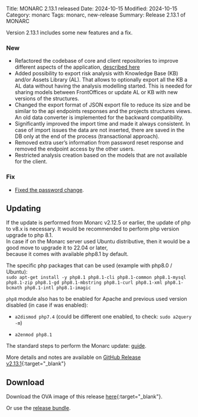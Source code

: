 Title: MONARC 2.13.1 released
Date: 2024-10-15
Modified: 2024-10-15
Category: monarc
Tags: monarc, new-release
Summary: Release 2.13.1 of MONARC

Version 2.13.1 includes some new features and a fix.

### New

- Refactored the codebase of core and client repositories to improve different aspects of the application, [described here](https://github.com/monarc-project/MonarcAppBO/releases/tag/v2.13.1) 
- Added possibility to export risk analysis with Knowledge Base (KB) and/or Assets Library (AL). That allows to optionally export all the KB a AL data without having the analysis modelling started. This is needed for sharing models between FrontOffices or update AL or KB with new versions of the structures.
- Changed the export format of JSON export file to reduce its size and be similar to the api endpoints responses and the projects structures views. An old data converter is implemented for the backward compatibility.
- Significantly improved the import time and made it always consistent. In case of import issues the data are not inserted, there are saved in the DB only at the end of the process (transactional approach).
- Removed extra user’s information from password reset response and removed the endpoint access by the other users.
- Restricted analysis creation based on the models that are not available for the client.

### Fix

- [Fixed the password change](https://github.com/monarc-project/MonarcAppFO/discussions/523).


## Updating

If the update is performed from Monarc v2.12.5 or earlier, the update of php to v8.x is necessary.
It would be recommended to perform php version upgrade to php 8.1.  
In case if on the Monarc server used Ubuntu distributive, then it would be a good move to upgrade it to 22.04 or later,    
because it comes with available php8.1 by default.


The specific php packages that can be used (example with php8.0 / Ubuntu):    
`sudo apt-get install -y php8.1 php8.1-cli php8.1-common php8.1-mysql php8.1-zip php8.1-gd php8.1-mbstring php8.1-curl php8.1-xml php8.1-bcmath php8.1-intl php8.1-imagic`


`php8` module also has to be enabled for Apache and previous used version disabled (in case if was enabled):

- `a2dismod php7.4` (could be different one enabled, to check: `sudo a2query -m`)

- `a2enmod php8.1`


The standard steps to perform the Monarc update:
[guide](https://monarc.lu/documentation/technical-guide/#monarc-update).

More details and notes are available on
[GitHub Release v2.13.1](https://github.com/monarc-project/MonarcAppFO/releases/tag/v2.13.1){:target="_blank"}

## Download

Download the OVA image of this release
[here](https://vm.monarc.lu/MONARC_v2.13.1@e220645/){:target="_blank"}.

Or use the [release bundle](https://github.com/monarc-project/MonarcAppFO/releases/download/v2.13.1/MonarcAppFO-v2.13.1.tar.gz).

